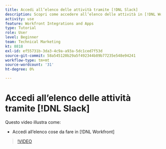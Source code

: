 ```yaml
---
title: Accedi all’elenco delle attività tramite [!DNL Slack]
description: Scopri come accedere all’elenco delle attività in [!DNL Workfront]
activity: use
feature: Workfront Integrations and Apps
type: Tutorial
role: User
level: Beginner
team: Technical Marketing
kt: 8818
exl-id: ef55731b-3da3-4c9a-a93a-5dc1ced7f53d
source-git-commit: 58a545120b29a5f492344b89b77235e548e94241
workflow-type: tm+mt
source-wordcount: '31'
ht-degree: 0%

---
```


# Accedi all’elenco delle attività tramite [!DNL Slack]

Questo video illustra come:

* Accedi all’elenco cose da fare in [!DNL Workfront]

>[!VIDEO](https://video.tv.adobe.com/v/335118/?quality=12)
